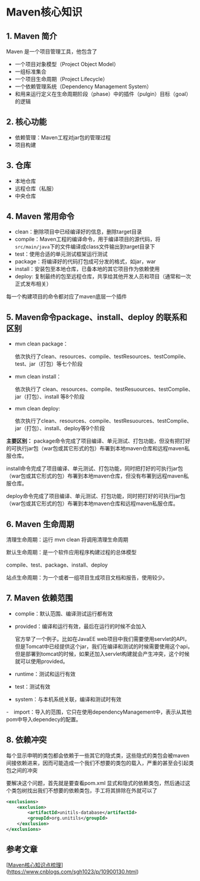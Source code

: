 # Maven核心知识

## 1. Maven 简介

Maven 是一个项目管理工具，他包含了

- 一个项目对象模型（Project Object Model）
- 一组标准集合
- 一个项目生命周期（Project Lifecycle）
- 一个依赖管理系统（Dependency Management System）
- 和用来运行定义在生命周期阶段（phase）中的插件（pulgin）目标（goal）的逻辑

## 2. 核心功能

- 依赖管理：Maven工程对jar包的管理过程
- 项目构建

## 3. 仓库

- 本地仓库
- 远程仓库（私服）
- 中央仓库

## 4. Maven 常用命令

- clean：删除项目中已经编译好的信息，删除target目录
- compile：Maven工程的编译命令，用于编译项目的源代码，将`src/main/java`下的文件编译成class文件输出到target目录下
- test：使用合适的单元测试框架运行测试
- package：将编译好的代码打包成可分发的格式，如jar，war
- install：安装包至本地仓库，已备本地的其它项目作为依赖使用
- deploy: 复制最终的包至远程仓库，共享给其他开发人员和项目（通常和一次正式发布相关）

每一个构建项目的命令都对应了maven底层一个插件

## 5. Maven命令package、install、deploy 的联系和区别

- mvn clean package：

  依次执行了clean、resources、compile、testResources、testCompile、test、jar（打包）等七个阶段

- mvn clean install：

  依次执行了 clean、resources、compile、testResuources、testComplie、jar（打包）、install 等8个阶段

- mvn clean deploy:

  依次执行了clean、resources、compile、testResuources、testComplie、jar（打包）、install、deploy等9个阶段

**主要区别：**
package命令完成了项目编译、单元测试、打包功能，但没有把打好的可执行jar包（war包或其它形式的包）布署到本地maven仓库和远程maven私服仓库。

install命令完成了项目编译、单元测试、打包功能，同时把打好的可执行jar包（war包或其它形式的包）布署到本地maven仓库，但没有布署到远程maven私服仓库。

deploy命令完成了项目编译、单元测试、打包功能，同时把打好的可执行jar包（war包或其它形式的包）布署到本地maven仓库和远程maven私服仓库。

## 6. Maven 生命周期

清理生命周期：运行 mvn clean 将调用清理生命周期

默认生命周期：是一个软件应用程序构建过程的总体模型

compile、test、package、install、deploy

站点生命周期：为一个或者一组项目生成项目文档和报告，使用较少。

## 7. Maven 依赖范围

- complie：默认范围、编译测试运行都有效

- provided：编译和运行有效，最后在运行的时候不会加入

  官方举了一个例子。比如在JavaEE web项目中我们需要使用servlet的API，但是Tomcat中已经提供这个jar，我们在编译和测试的时候需要使用这个api，但是部署到tomcat的时候，如果还加入servlet构建就会产生冲突，这个时候就可以使用provided。

- runtime：测试和运行有效

- test：测试有效

- system：与本机系统关联，编译和测试时有效

-　import：导入的范围，它只在使用dependencyManagement中，表示从其他pom中导入dependecy的配置。

## 8. 依赖冲突

每个显示申明的类包都会依赖于一些其它的隐式类，这些隐式的类包会被maven间接依赖进来，因而可能造成一个我们不想要的类包的载入，严重的甚至会引起类包之间的冲突

要解决这个问题，首先就是要查看pom.xml 显式和隐式的依赖类包，然后通过这个类包树找出我们不想要的依赖类包，手工将其排除在外就可以了

```xml
<exclusions>  
    <exclusion>  
        <artifactId>unitils-database</artifactId>  
        <groupId>org.unitils</groupId>  
    </exclusion>  
</exclusions>  
```



## 参考文章

[[Maven核心知识点梳理](https://www.cnblogs.com/sgh1023/p/10900130.html)](https://www.cnblogs.com/sgh1023/p/10900130.html)